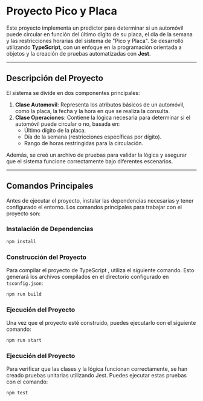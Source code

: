 # Proyecto Pico y Placa

Este proyecto implementa un predictor para determinar si un automóvil puede circular en función del último dígito de su placa, el día de la semana y las restricciones horarias del sistema de "Pico y Placa". Se desarrolló utilizando **TypeScript**, con un enfoque en la programación orientada a objetos y la creación de pruebas automatizadas con **Jest**.

---

## Descripción del Proyecto

El sistema se divide en dos componentes principales:

1. **Clase Automovil**: Representa los atributos básicos de un automóvil, como la placa, la fecha y la hora en que se realiza la consulta.
2. **Clase Operaciones**: Contiene la lógica necesaria para determinar si el automóvil puede circular o no, basada en:
   - Último dígito de la placa.
   - Día de la semana (restricciones específicas por dígito).
   - Rango de horas restringidas para la circulación.

Además, se creó un archivo de pruebas para validar la lógica y asegurar que el sistema funcione correctamente bajo diferentes escenarios.

---

## Comandos Principales

Antes de ejecutar el proyecto, instalar las dependencias necesarias y tener configurado el entorno. Los comandos principales para trabajar con el proyecto son:

### Instalación de Dependencias
```bash
npm install
```
### Construcción del Proyecto
Para compilar el proyecto de TypeScript , utiliza el siguiente comando. Esto generará los archivos compilados en el directorio configurado en `tsconfig.json`:

```bash
npm run build
```
### Ejecución del Proyecto
Una vez que el proyecto esté construido, puedes ejecutarlo con el siguiente comando:

```bash
npm run start
```
### Ejecución del Proyecto
Para verificar que las clases y la lógica funcionan correctamente, se han creado pruebas unitarias utilizando Jest. Puedes ejecutar estas pruebas con el comando:
```bash
npm test
